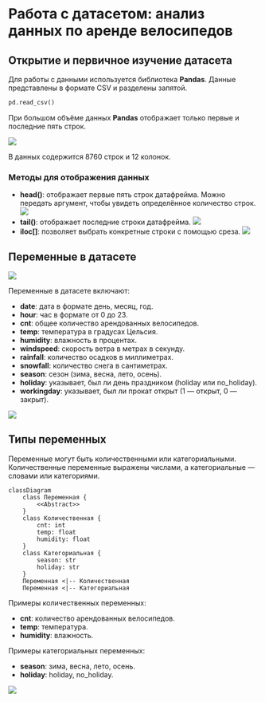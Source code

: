 # Работа с датасетом: анализ данных по аренде велосипедов

## Открытие и первичное изучение датасета

Для работы с данными используется библиотека **Pandas**. Данные представлены в формате CSV и разделены запятой.

```python
pd.read_csv()
```

При большом объёме данных **Pandas** отображает только первые и последние пять строк.

![](images/LEC_02_PART_01_P/000040s_top_6.jpg)

В данных содержится 8760 строк и 12 колонок.

### Методы для отображения данных

- **head()**: отображает первые пять строк датафрейма. Можно передать аргумент, чтобы увидеть определённое количество строк.
  ![](images/LEC_02_PART_01_P/000080s_top_7.jpg)
- **tail()**: отображает последние строки датафрейма.
  ![](images/LEC_02_PART_01_P/000090s_top_8.jpg)
- **iloc[]**: позволяет выбрать конкретные строки с помощью среза.
  ![](images/LEC_02_PART_01_P/000120s_top_5.jpg)

## Переменные в датасете

![](images/LEC_02_PART_01_P/000129s_top_2.jpg)

Переменные в датасете включают:

- **date**: дата в формате день, месяц, год.
- **hour**: час в формате от 0 до 23.
- **cnt**: общее количество арендованных велосипедов.
- **temp**: температура в градусах Цельсия.
- **humidity**: влажность в процентах.
- **windspeed**: скорость ветра в метрах в секунду.
- **rainfall**: количество осадков в миллиметрах.
- **snowfall**: количество снега в сантиметрах.
- **season**: сезон (зима, весна, лето, осень).
- **holiday**: указывает, был ли день праздником (holiday или no_holiday).
- **workingday**: указывает, был ли прокат открыт (1 — открыт, 0 — закрыт).

![](images/LEC_02_PART_01_P/000329s_top_3.jpg)

## Типы переменных

Переменные могут быть количественными или категориальными. Количественные переменные выражены числами, а категориальные — словами или категориями.

```mermaid
classDiagram
    class Переменная {
        <<Abstract>>
    }
    class Количественная {
        cnt: int
        temp: float
        humidity: float
    }
    class Категориальная {
        season: str
        holiday: str
    }
    Переменная <|-- Количественная
    Переменная <|-- Категориальная
```

Примеры количественных переменных:
- **cnt**: количество арендованных велосипедов.
- **temp**: температура.
- **humidity**: влажность.

Примеры категориальных переменных:
- **season**: зима, весна, лето, осень.
- **holiday**: holiday, no_holiday.

![](images/LEC_02_PART_01_P/000448s_top_1.jpg)